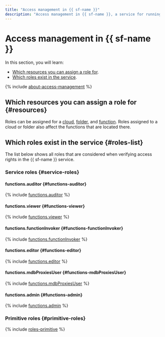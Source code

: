 ```yaml
---
title: "Access management in {{ sf-name }}"
description: "Access management in {{ sf-name }}, a service for running applications without creating and maintaining VM instances. This section describes the resources for which you can assign a role and the roles existing in the service."
---
```


# Access management in {{ sf-name }}

In this section, you will learn:

* [Which resources you can assign a role for](#resources).
* [Which roles exist in the service](#roles-list).

{% include [about-access-management](../../_includes/iam/about-access-management.md) %}

## Which resources you can assign a role for {#resources}

Roles can be assigned for a [cloud](../../resource-manager/concepts/resources-hierarchy.md#cloud), [folder](../../resource-manager/concepts/resources-hierarchy.md#folder), and [function](../concepts/function.md). Roles assigned to a cloud or folder also affect the functions that are located there.

## Which roles exist in the service {#roles-list}

The list below shows all roles that are considered when verifying access rights in the {{ sf-name }} service.

### Service roles {#service-roles}

#### functions.auditor {#functions-auditor}

{% include [functions.auditor](../../_roles/functions/auditor.md) %}

#### functions.viewer {#functions-viewer}

{% include [functions.viewer](../../_roles/functions/viewer.md) %}

#### functions.functionInvoker {#functions-functionInvoker}

{% include [functions.functionInvoker](../../_roles/functions/functionInvoker.md) %}

#### functions.editor {#functions-editor}

{% include [functions.editor](../../_roles/functions/editor.md) %}


#### functions.mdbProxiesUser {#functions-mdbProxiesUser}

{% include [functions.mdbProxiesUser](../../_roles/functions/mdbProxiesUser.md) %}


#### functions.admin {#functions-admin}

{% include [functions.admin](../../_roles/functions/admin.md) %}

### Primitive roles {#primitive-roles}

{% include [roles-primitive](../../_includes/roles-primitive.md) %}
